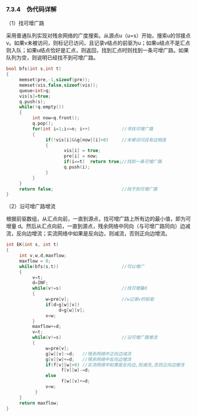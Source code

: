 ### 7.3.4　伪代码详解

（1）找可增广路

采用普通队列实现对残余网络的广度搜索。从源点u（u=s）开始，搜索u的邻接点v。如果v未被访问，则标记已访问，且记录v结点的前驱为u；如果u结点不是汇点则入队；如果u结点恰好是汇点，则返回，找到汇点时则找到一条可增广路。如果队列为空，则说明已经找不到可增广路。

```c
bool bfs(int s,int t)
{
     memset(pre,-1,sizeof(pre)); 
     memset(vis,false,sizeof(vis)); 
     queue<int>q;
     vis[s]=true;
     q.push(s);
     while(!q.empty())
     {
          int now=q.front();
          q.pop();
          for(int i=1;i<=n; i++)            //寻找可增广路
          {
               if(!vis[i]&&g[now][i]>0)     //未被访问且有边相连
               {
                      vis[i] = true;
                      pre[i] = now;
                      if(i==t)  return true;//找到一条可增广路
                      q.push(i);
               }
          }
     }
     return false;                          //找不到可增广路
}
```

（2）沿可增广路增流

根据前驱数组，从汇点向前，一直到源点，找可增广路上所有边的最小值，即为可增量 d。然后从汇点向前，一直到源点，残余网络中同向（与可增广路同向）边减流，反向边增流；实流网络中如果是反向边，则减流，否则正向边增流。

```c
int EK(int s, int t) 
{
     int v,w,d,maxflow; 
     maxflow = 0; 
     while(bfs(s,t))                        //可以增广
     {
          v=t; 
          d=INF;
          while(v!=s)                       //找可增量d
          {
               w=pre[v];                    //w记录v的前驱
               if(d>g[w][v])
                    d=g[w][v];
               v=w;
          }
          maxflow+=d;
          v=t;
          while(v!=s)                       //沿可增广路增流
          {
               w=pre[v];
               g[w][v]-=d;   //残余网络中正向边减流
               g[v][w]+=d;   //残余网络中反向边增流
               if(f[v][w]>0) //实流网络中如果是反向边,则减流,否则正向边增流
                     f[v][w]-=d;
               else
                     f[w][v]+=d;
               v=w;
           }
     }
     return maxflow; 
}
```

